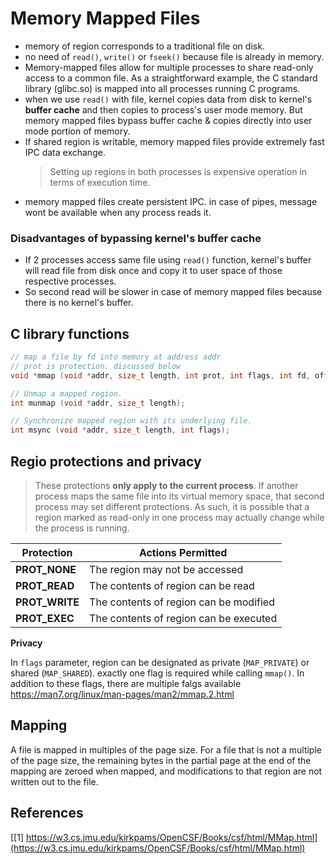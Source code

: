 # Memory Mapped Files

- memory of region corresponds to a traditional file on disk.
- no need of `read()`, `write()` or `fseek()` because file is already in memory.
- Memory-mapped files allow for multiple processes to share read-only access to a common file. As a straightforward example, the C standard library (glibc.so) is mapped into all processes running C programs.
- when we use `read()` with file, kernel copies data from disk to kernel's **buffer cache** and then copies to process's user mode memory. But memory mapped files bypass buffer cache & copies directly into user mode portion of memory.
- If shared region is writable, memory mapped files provide extremely fast IPC data exchange.
  >Setting up regions in both processes is expensive operation in terms of execution time.
- memory mapped files create persistent IPC. in case of pipes, message wont be available when any process reads it.

### Disadvantages of bypassing kernel's buffer cache

- If 2 processes access same file using `read()` function, kernel's buffer will read file from disk once and copy it to user space of those respective processes.
- So second read will be slower in case of memory mapped files because there is no kernel's buffer.

## C library functions

```c
// map a file by fd into memory at address addr
// prot is protection. discussed below
void *mmap (void *addr, size_t length, int prot, int flags, int fd, off_t offset);

// Unmap a mapped region.
int munmap (void *addr, size_t length);

// Synchronize mapped region with its underlying file.
int msync (void *addr, size_t length, int flags);
```

## Regio protections and privacy

>These protections **only apply to the current process**. If another process maps the same file into its virtual memory space, that second process may set different protections. As such, it is possible that a region marked as read-only in one process may actually change while the process is running.

| **Protection** | **Actions Permitted**                  |
|----------------|----------------------------------------|
| **PROT_NONE**  | The region may not be accessed         |
| **PROT_READ**  | The contents of region can be read     |
| **PROT_WRITE** | The contents of region can be modified |
| **PROT_EXEC**  | The contents of region can be executed |

**Privacy**

In `flags` parameter, region can be designated as private (`MAP_PRIVATE`) or shared (`MAP_SHARED`). exactly one flag is required while calling `mmap()`. In addition to these flags, there are multiple falgs available https://man7.org/linux/man-pages/man2/mmap.2.html

## Mapping

A file is mapped in multiples of the page size.  For a file that is not a multiple of the page size, the remaining bytes in the partial page at the end of the mapping are zeroed when mapped, and modifications to that region are not written out to the file.



## References

[[1] https://w3.cs.jmu.edu/kirkpams/OpenCSF/Books/csf/html/MMap.html](https://w3.cs.jmu.edu/kirkpams/OpenCSF/Books/csf/html/MMap.html)